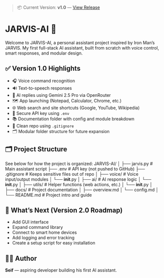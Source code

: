 > 📦 Current Version: **v1.0** — [View Release](https://github.com/seiflesbat/JARVIS-AI/releases/tag/v1.0)
# JARVIS-AI 🤖

Welcome to JARVIS-AI, a personal assistant project inspired by Iron Man’s JARVIS. My first full-stack AI assistant, built from scratch with voice control, smart responses, and modular design.

## ✅ Version 1.0 Highlights

- 🎧 Voice command recognition
- 🔊 Text-to-speech responses
- 🧠 AI replies using Gemini 2.5 Pro via OpenRouter
- 🗺️ App launching (Notepad, Calculator, Chrome, etc.)
- 🌐 Web search and site shortcuts (Google, YouTube, Wikipedia)
- 🔐 Secure API key using `.env`
- 📚 Documentation folder with config and module breakdown
- 🧹 Clean repo using `.gitignore`
- 🗂️ Modular folder structure for future expansion

## 🗂️ Project Structure

See below for how the project is organized:
JARVIS-AI/
│
├── jarvis.py               # Main assistant script
├── .env                    # API key (not pushed to GitHub)
├── .gitignore              # Keeps sensitive files out of repo
│
├── voice/                  # Voice input/output modules
│   └── __init__.py
│
├── ai/                     # AI response logic
│   └── __init__.py
│
├── utils/                  # Helper functions (web actions, etc.)
│   └── __init__.py
│
├── docs/                   # Project documentation
│   ├── overview.md
│   └── config.md
│
└── README.md               # Project intro and guide


## 🚀 What’s Next (Version 2.0 Roadmap)

- Add GUI interface
- Expand command library
- Connect to smart home devices
- Add logging and error tracking
- Create a setup script for easy installation

## 👨‍💻 Author

**Seif** — aspiring developer building his first AI assistant.
